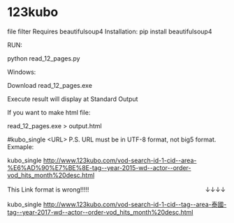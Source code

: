 # 123kubo
file filter
Requires beautifulsoup4
Installation:
pip install beautifulsoup4

RUN:

python read_12_pages.py

Windows:

Download read_12_pages.exe

Execute result will display at Standard Output


If you want to make html file:

read_12_pages.exe > output.html



#kubo_single \<URL\>
P.S. URL must be in UTF-8 format, not big5 format.
Exmaple:

kubo_single http://www.123kubo.com/vod-search-id-1-cid--area-%E6%AD%90%E7%BE%8E-tag--year-2015-wd--actor--order-vod_hits_month%20desc.html

This Link format is wrong!!!!!　　　　　　　　　　　　　　　　　　　↓↓↓↓

kubo_single http://www.123kubo.com/vod-search-id-1-cid--tag--area-泰國-tag--year-2017-wd--actor--order-vod_hits_month%20desc.html
